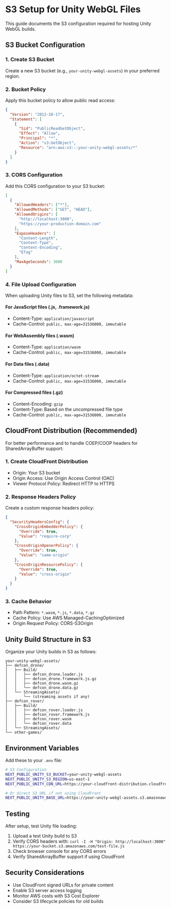# S3 Setup for Unity WebGL Files

This guide documents the S3 configuration required for hosting Unity WebGL builds.

## S3 Bucket Configuration

### 1. Create S3 Bucket

Create a new S3 bucket (e.g., `your-unity-webgl-assets`) in your preferred region.

### 2. Bucket Policy

Apply this bucket policy to allow public read access:

```json
{
  "Version": "2012-10-17",
  "Statement": [
    {
      "Sid": "PublicReadGetObject",
      "Effect": "Allow",
      "Principal": "*",
      "Action": "s3:GetObject",
      "Resource": "arn:aws:s3:::your-unity-webgl-assets/*"
    }
  ]
}
```

### 3. CORS Configuration

Add this CORS configuration to your S3 bucket:

```json
[
  {
    "AllowedHeaders": ["*"],
    "AllowedMethods": ["GET", "HEAD"],
    "AllowedOrigins": [
      "http://localhost:3000",
      "https://your-production-domain.com"
    ],
    "ExposeHeaders": [
      "Content-Length",
      "Content-Type",
      "Content-Encoding",
      "ETag"
    ],
    "MaxAgeSeconds": 3600
  }
]
```

### 4. File Upload Configuration

When uploading Unity files to S3, set the following metadata:

#### For JavaScript files (.js, .framework.js)
- Content-Type: `application/javascript`
- Cache-Control: `public, max-age=31536000, immutable`

#### For WebAssembly files (.wasm)
- Content-Type: `application/wasm`
- Cache-Control: `public, max-age=31536000, immutable`

#### For Data files (.data)
- Content-Type: `application/octet-stream`
- Cache-Control: `public, max-age=31536000, immutable`

#### For Compressed files (.gz)
- Content-Encoding: `gzip`
- Content-Type: Based on the uncompressed file type
- Cache-Control: `public, max-age=31536000, immutable`

## CloudFront Distribution (Recommended)

For better performance and to handle COEP/COOP headers for SharedArrayBuffer support:

### 1. Create CloudFront Distribution

- Origin: Your S3 bucket
- Origin Access: Use Origin Access Control (OAC)
- Viewer Protocol Policy: Redirect HTTP to HTTPS

### 2. Response Headers Policy

Create a custom response headers policy:

```json
{
  "SecurityHeadersConfig": {
    "CrossOriginEmbedderPolicy": {
      "Override": true,
      "Value": "require-corp"
    },
    "CrossOriginOpenerPolicy": {
      "Override": true,
      "Value": "same-origin"
    },
    "CrossOriginResourcePolicy": {
      "Override": true,
      "Value": "cross-origin"
    }
  }
}
```

### 3. Cache Behavior

- Path Pattern: `*.wasm`, `*.js`, `*.data`, `*.gz`
- Cache Policy: Use AWS Managed-CachingOptimized
- Origin Request Policy: CORS-S3Origin

## Unity Build Structure in S3

Organize your Unity builds in S3 as follows:

```
your-unity-webgl-assets/
├── defcon_drone/
│   ├── Build/
│   │   ├── defcon_drone.loader.js
│   │   ├── defcon_drone.framework.js.gz
│   │   ├── defcon_drone.wasm.gz
│   │   └── defcon_drone.data.gz
│   └── StreamingAssets/
│       └── (streaming assets if any)
├── defcon_rover/
│   ├── Build/
│   │   ├── defcon_rover.loader.js
│   │   ├── defcon_rover.framework.js
│   │   ├── defcon_rover.wasm
│   │   └── defcon_rover.data
│   └── StreamingAssets/
└── other-games/
```

## Environment Variables

Add these to your `.env` file:

```bash
# S3 Configuration
NEXT_PUBLIC_UNITY_S3_BUCKET=your-unity-webgl-assets
NEXT_PUBLIC_UNITY_S3_REGION=us-east-1
NEXT_PUBLIC_UNITY_CDN_URL=https://your-cloudfront-distribution.cloudfront.net

# Or direct S3 URL if not using CloudFront
NEXT_PUBLIC_UNITY_BASE_URL=https://your-unity-webgl-assets.s3.amazonaws.com
```

## Testing

After setup, test Unity file loading:

1. Upload a test Unity build to S3
2. Verify CORS headers with: `curl -I -H "Origin: http://localhost:3000" https://your-bucket.s3.amazonaws.com/test-file.js`
3. Check browser console for any CORS errors
4. Verify SharedArrayBuffer support if using CloudFront

## Security Considerations

- Use CloudFront signed URLs for private content
- Enable S3 server access logging
- Monitor AWS costs with S3 Cost Explorer
- Consider S3 lifecycle policies for old builds